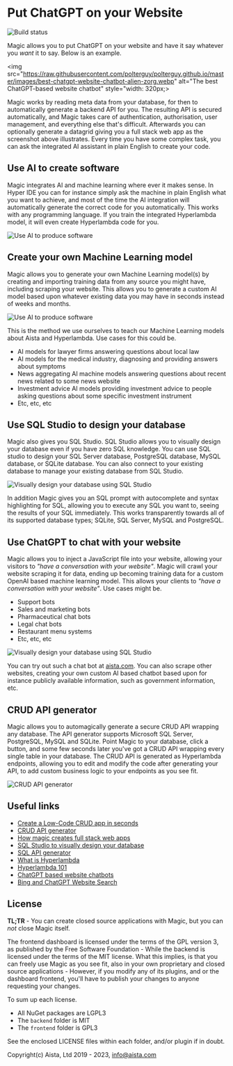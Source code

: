 
# Put ChatGPT on your Website

![Build status](https://github.com/polterguy/magic/actions/workflows/codeql-analysis.yml/badge.svg)

Magic allows you to put ChatGPT on your website and have it say whatever you _want_ it to say. Below is an example.

<img src="https://raw.githubusercontent.com/polterguy/polterguy.github.io/master/images/best-chatgpt-website-chatbot-alien-zorg.webp" alt="The best ChatGPT-based website chatbot" style="width: 320px;>

Magic works by reading meta data from your database, for then to automatically generate a
backend API for you. The resulting API is secured automatically, and Magic takes care
of authentication, authorisation, user management, and everything else that's difficult. Afterwards you can
optionally generate a datagrid giving you a full stack web app as the screenshot above illustrates.
Every time you have some complex task, you can ask the integrated AI assistant in plain English
to create your code.

## Use AI to create software

Magic integrates AI and machine learning where ever it makes sense. In Hyper IDE you can for instance
simply ask the machine in plain English what you want to achieve, and most of the time the AI integration
will automatically generate the correct code for you automatically. This works with any programming
language. If you train the integrated Hyperlambda model, it will even create Hyperlambda code for you.

![Use AI to produce software](https://raw.githubusercontent.com/polterguy/polterguy.github.io/master/images/ai-hyper-ide.jpeg)

## Create your own Machine Learning model

Magic allows you to generate your own Machine Learning model(s) by creating and importing
training data from any source you might have, including scraping your website. This allows you to generate
a custom AI model based upon whatever existing data you may have in seconds instead of weeks and months.

![Use AI to produce software](https://raw.githubusercontent.com/polterguy/polterguy.github.io/master/images/crawl-website-for-chatgpt-training-data.jpg)

This is the method we use ourselves to teach our Machine Learning models about Aista and Hyperlambda. Use cases
for this could be.

* AI models for lawyer firms answering questions about local law
* AI models for the medical industry, diagnosing and providing answers about symptoms
* News aggregating AI machine models answering questions about recent news related to some news website
* Investment advice AI models providing investment advice to people asking questions about some specific investment instrument
* Etc, etc, etc

## Use SQL Studio to design your database

Magic also gives you SQL Studio. SQL Studio allows you to visually design your database even if you have zero
SQL knowledge. You can use SQL studio to design your SQL Server database, PostgreSQL database, MySQL database,
or SQLite database. You can also connect to your existing database to manage your existing database from SQL Studio.

![Visually design your database using SQL Studio](https://raw.githubusercontent.com/polterguy/polterguy.github.io/master/images/sql-studio-new.jpeg)

In addition Magic gives you an SQL prompt with autocomplete and syntax highlighting for SQL, allowing you
to execute any SQL you want to, seeing the results of your SQL immediately. This works transparently
towards all of its supported database types; SQLite, SQL Server, MySQL and PostgreSQL.

## Use ChatGPT to chat with your website

Magic allows you to inject a JavaScript file into your website, allowing your visitors
to _"have a conversation with your website"_. Magic will crawl your website scraping it for data,
ending up becoming training data for a custom OpenAI based machine learning model.
This allows your clients to _"have a conversation with your website"_. Use cases might be.

* Support bots
* Sales and marketing bots
* Pharmaceutical chat bots
* Legal chat bots
* Restaurant menu systems
* Etc, etc, etc

![Visually design your database using SQL Studio](https://raw.githubusercontent.com/polterguy/polterguy.github.io/master/images/where-the-machine-creates-the-code.jpg)

You can try out such a chat bot at [aista.com](https://aista.com). You can
also scrape other websites, creating your own custom AI based chatbot based upon for instance
publicly available information, such as government information, etc.

## CRUD API generator

Magic allows you to automagically generate a secure CRUD API wrapping any database. The API generator
supports Microsoft SQL Server, PostgreSQL, MySQL and SQLite. Point Magic to your database, click a button,
and some few seconds later you've got a CRUD API wrapping every single table in your database. The
CRUD API is generated as Hyperlambda endpoints, allowing you to edit and modify the code after generating
your API, to add custom business logic to your endpoints as you see fit.

![CRUD API generator](https://raw.githubusercontent.com/polterguy/polterguy.github.io/master/images/crud-generator-new.jpeg)


## Useful links

* [Create a Low-Code CRUD app in seconds](https://aista.com)
* [CRUD API generator](https://aista.com/crud-api-generator/)
* [How magic creates full stack web apps](https://aista.com/crud-datagrid/)
* [SQL Studio to visually design your database](https://aista.com/sql-studio/)
* [SQL API generator](https://aista.com/sql-api-generator/)
* [What is Hyperlambda](https://aista.com/hyperlambda/)
* [Hyperlambda 101](https://aista.com/hyperlambda-101/)
* [ChatGPT based website chatbots](https://aista.com/chatgpt-website-chatbot/)
* [Bing and ChatGPT Website Search](https://aista.com/chatgpt-bing-website-search/)

## License

**TL;TR** - You can create closed source applications with Magic, but you can _not_ close Magic itself.

The frontend dashboard is licensed under the terms of the GPL version 3, as published by the Free Software Foundation -
While the backend is licensed under the terms of the MIT license. What this implies, is that you can freely use Magic
as you see fit, also in your own proprietary and closed source applications - However, if you modify any of its plugins,
and or the dashboard frontend, you'll have to publish your changes to anyone requesting your changes.

To sum up each license.

* All NuGet packages are LGPL3
* The `backend` folder is MIT
* The `frontend` folder is GPL3

See the enclosed LICENSE files within each folder, and/or plugin if in doubt.

Copyright(c) Aista, Ltd 2019 - 2023, info@aista.com
